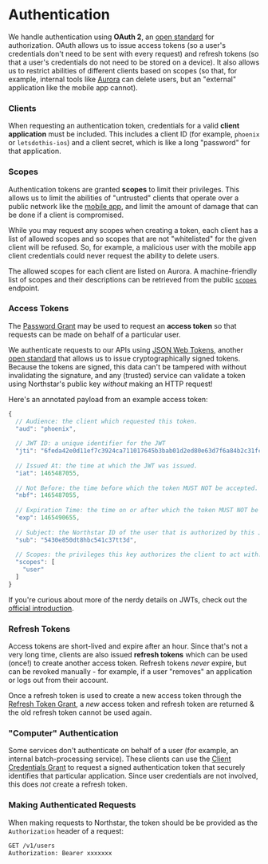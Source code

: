 # Authentication

We handle authentication using __OAuth 2__, an [open standard](https://tools.ietf.org/html/rfc6749) for authorization. OAuth allows us to issue
access tokens (so a user's credentials don't need to be sent with every request) and refresh tokens (so that a user's credentials do not need to be stored on a device).
It also allows us to restrict abilities of different clients based on scopes (so that, for example, internal tools like [Aurora](https://aurora.dosomething.org/auth/login)
can delete users, but an "external" application like the mobile app cannot).

### Clients
When requesting an authentication token, credentials for a valid **client application** must be included. This includes a client ID
(for example, `phoenix` or `letsdothis-ios`) and a client secret, which is like a long "password" for that application.

### Scopes
Authentication tokens are granted **scopes** to limit their privileges. This allows us to limit the abilities of "untrusted" clients
that operate over a public network like the [mobile app](https://app.dosomething.org), and limit the amount of damage that can be
done if a client is compromised.

While you may request any scopes when creating a token, each client has a list of allowed scopes and so scopes that are
not "whitelisted" for the given client will be refused. So, for example, a malicious user with the mobile app client
credentials could never request the ability to delete users.

The allowed scopes for each client are listed on Aurora. A machine-friendly list of scopes and their descriptions can be
retrieved from the public [`scopes`](endpoints/keys.md#retrieving-all-api-key-scopes) endpoint.

### Access Tokens
The [Password Grant](endpoints/oauth.md#create-token-password-grant) may be used to request an **access token** so that requests can be
made on behalf of a particular user.

We authenticate requests to our APIs using [JSON Web Tokens](https://jwt.io), another [open standard](https://tools.ietf.org/html/rfc7519)
that allows us to issue cryptographically signed tokens. Because the tokens are signed, this data can't be tampered with without invalidating
the signature, and any (trusted) service can validate a token using Northstar's public key _without_ making an HTTP request!

Here's an annotated payload from an example access token:

```js
{
  // Audience: the client which requested this token. 
  "aud": "phoenix",
  
  // JWT ID: a unique identifier for the JWT
  "jti": "6feda42e0d11ef7c3924ca711017645b3bab01d2ed80e63d7f6a84b2c31fcfdaaf77d33aed6755d6",
  
  // Issued At: the time at which the JWT was issued.
  "iat": 1465487055,
  
  // Not Before: the time before which the token MUST NOT be accepted.
  "nbf": 1465487055,
  
  // Expiration Time: the time on or after which the token MUST NOT be accepted.
  "exp": 1465490655,
  
  // Subject: the Northstar ID of the user that is authorized by this JWT.
  "sub": "5430e850dt8hbc541c37tt3d",
  
  // Scopes: the privileges this key authorizes the client to act with.
  "scopes": [
    "user"
  ]
}
```

If you're curious about more of the nerdy details on JWTs, check out the [official introduction](https://jwt.io/introduction/).

### Refresh Tokens
Access tokens are short-lived and expire after an hour. Since that's not a very long time, clients are also issued
**refresh tokens** which can be used (once!) to create another access token. Refresh tokens _never_ expire, but can be revoked
manually - for example, if a user "removes" an application or logs out from their account.

Once a refresh token is used to create a new access token through the [Refresh Token Grant](endpoints/oauth.md#create-token-refresh-token-grant),
a _new_ access token and refresh token are returned & the old refresh token cannot be used again.

### "Computer" Authentication
Some services don't authenticate on behalf of a user (for example, an internal batch-processing service). These clients can use the
[Client Credentials Grant](endpoints/oauth.md#create-token-client-credentials-grant) to request a signed authentication token
that securely identifies that particular application. Since user credentials are not involved, this does _not_ create a refresh
token.

### Making Authenticated Requests
When making requests to Northstar, the token should be be provided as the `Authorization` header of a request:
```sh
GET /v1/users
Authorization: Bearer xxxxxxx
```
